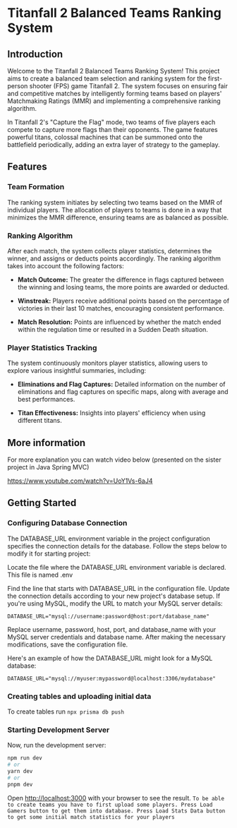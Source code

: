 # Titanfall 2 Balanced Teams Ranking System
## Introduction
Welcome to the Titanfall 2 Balanced Teams Ranking System! This project aims to create a balanced team selection and ranking system for the first-person shooter (FPS) game Titanfall 2. The system focuses on ensuring fair and competitive matches by intelligently forming teams based on players' Matchmaking Ratings (MMR) and implementing a comprehensive ranking algorithm.

In Titanfall 2's "Capture the Flag" mode, two teams of five players each compete to capture more flags than their opponents. The game features powerful titans, colossal machines that can be summoned onto the battlefield periodically, adding an extra layer of strategy to the gameplay.

## Features
### Team Formation
The ranking system initiates by selecting two teams based on the MMR of individual players. The allocation of players to teams is done in a way that minimizes the MMR difference, ensuring teams are as balanced as possible.

### Ranking Algorithm
After each match, the system collects player statistics, determines the winner, and assigns or deducts points accordingly. The ranking algorithm takes into account the following factors:

* **Match Outcome:** The greater the difference in flags captured between the winning and losing teams, the more points are awarded or deducted.

* **Winstreak:** Players receive additional points based on the percentage of victories in their last 10 matches, encouraging consistent performance.

* **Match Resolution:** Points are influenced by whether the match ended within the regulation time or resulted in a Sudden Death situation.

### Player Statistics Tracking
The system continuously monitors player statistics, allowing users to explore various insightful summaries, including:

* **Eliminations and Flag Captures:** Detailed information on the number of eliminations and flag captures on specific maps, along with average and best performances.

* **Titan Effectiveness:** Insights into players' efficiency when using different titans.

## More information
For more explanation you can watch video below (presented on the sister project in Java Spring MVC)

https://www.youtube.com/watch?v=UoY1Vs-6aJ4

## Getting Started

### Configuring Database Connection

The DATABASE_URL environment variable in the project configuration specifies the connection details for the database. Follow the steps below to modify it for starting project:

Locate the file where the DATABASE_URL environment variable is declared. This file is named .env 

Find the line that starts with DATABASE_URL in the configuration file.
Update the connection details according to your new project's database setup. 
If you're using MySQL, modify the URL to match your MySQL server details:

`DATABASE_URL="mysql://username:password@host:port/database_name"`

Replace username, password, host, port, and database_name with your MySQL server credentials and database name. 
After making the necessary modifications, save the configuration file.

Here's an example of how the DATABASE_URL might look for a MySQL database:

`DATABASE_URL="mysql://myuser:mypassword@localhost:3306/mydatabase"`

### Creating tables and uploading initial data
To create tables run 
```npx prisma db push```

### Starting Development Server

Now, run the development server:

```bash
npm run dev
# or
yarn dev
# or
pnpm dev
```

Open [http://localhost:3000](http://localhost:3000) with your browser to see the result.
```To be able to create teams you have to first upload some players. Press Load Gamers button to get them into database. Press Load Stats Data button to get some initial match statistics for your players```

